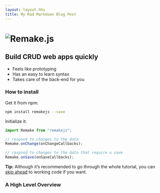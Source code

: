 ```yaml
---
layout: layout.hbs
title: My Rad Markdown Blog Post
---
```


<h1 class="logo"><img class="logo__image" src="/static/logo.svg" alt="Remake.js"></h1>

## Build CRUD web apps quickly

* Feels like prototyping
* Has an easy to learn syntax
* Takes care of the back-end for you


### How to install

Get it from npm:

```bash
npm install remakejs --save
```

Initialize it:

```javascript
import Remake from "remakejs";

// respond to changes to the data
Remake.onChange(onChangeCallbacks);

// respond to changes to the data that require a save
Remake.onSave(onSaveCallbacks);
```

**Tip:** Although it’s recommended to go through the whole tutorial, you can [skip ahead](https://gooogle.com) to working code if you want.


### A High Level Overview
